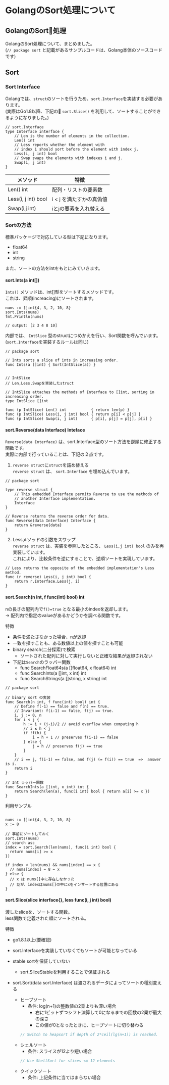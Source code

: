 # GolangのSort処理について

## GolangのSort処理
GolangのSort処理について、まとめました。  
(`// package sort` と記載があるサンプルコードは、Golang本体のソースコードです)

## Sort
### Sort Interface
Golangでは、`struct`のソートを行うため、`sort.Interface`を実装する必要があります。  
(実際はGo1.8以降、下記の `sort.Slice()` を利用して、ソートすることができるようになりました。)  
  
```golang
// sort.Interface
type Interface interface {
    // Len is the number of elements in the collection.
    Len() int
    // Less reports whether the element with
    // index i should sort before the element with index j.
    Less(i, j int) bool
    // Swap swaps the elements with indexes i and j.
    Swap(i, j int)
}
```
| メソッド                | 特徴              |
|---------------------|-----------------|
| Len() int           | 配列・リストの要素数      |
| Less(i, j int) bool | i < j を満たすかの真偽値 |
| Swap(i,j int)       | iとjの要素を入れ替える    |

### Sortの方法
標準パッケージで対応している型は下記になります。
- float64
- int
- string

また、ソートの方法をintをもとにみていきます。

#### sort.Ints(a int[])
`Ints()` メソッドは、int[]型をソートするメソッドです。  
これは、昇順(increacing)にソートされます。  
```golang
nums := []int{4, 3, 2, 10, 8}
sort.Ints(nums)
fmt.Println(nums)

// output: [2 3 4 8 10]
```

内部では、 `IntSlice` 型のstructにつめかえを行い、Sort関数を呼んでいます。  
(`sort.Interface`を実装するルールは同じ)
```golang
// package sort

// Ints sorts a slice of ints in increasing order.
func Ints(a []int) { Sort(IntSlice(a)) }


// IntSlice
// Len,Less,Swapを実装したstruct

// IntSlice attaches the methods of Interface to []int, sorting in increasing order.
type IntSlice []int

func (p IntSlice) Len() int           { return len(p) }
func (p IntSlice) Less(i, j int) bool { return p[i] < p[j] }
func (p IntSlice) Swap(i, j int)      { p[i], p[j] = p[j], p[i] }
```

#### sort.Reverse(data Interface) Inteface
`Reverse(data Interface)` は、sort.Interface型のソート方法を逆順に修正する関数です。  
実際に内部で行っていることは、下記の２点です。  
1. `reverse struct`に`struct`を詰め替える  
`reverse struct` は、 `sort.Interface` を埋め込んでいます。  
```golang
// package sort

type reverse struct {
	// This embedded Interface permits Reverse to use the methods of
	// another Interface implementation.
	Interface
}

// Reverse returns the reverse order for data.
func Reverse(data Interface) Interface {
	return &reverse{data}
}
```

2. Lessメソッドの引数をスワップ  
`reverse struct` は、実装を参照したところ、
`Less(i,j int) bool` のみを再実装しています。  
これにより、比較条件を逆にすることで、逆順ソートを実現しています。
```golang
// Less returns the opposite of the embedded implementation's Less method.
func (r reverse) Less(i, j int) bool {
	return r.Interface.Less(j, i)
}
```

#### sort.Search(n int, f func(int) bool) int
nの長さの配列内で`f()=true` となる最小のindexを返却します。  
→ 配列内で指定のvalueがあるかどうかを調べる関数です。  

特徴
- 条件を満たさなかった場合、nが返却
- 一致を探すことも、ある数値以上の値を探すことも可能
- binary search(二分探索)で検索
  - ソートされた配列に対して実行しないと正確な結果が返却されない
- 下記は`Search`のラッパー関数
  - func SearchFloat64s(a []float64, x float64) int
  - func SearchInts(a []int, x int) int
  - func SearchStrings(a []string, x string) int

```golang
// package sort

// binary sort の実装
func Search(n int, f func(int) bool) int {
	// Define f(-1) == false and f(n) == true.
	// Invariant: f(i-1) == false, f(j) == true.
	i, j := 0, n
	for i < j {
		h := i + (j-i)/2 // avoid overflow when computing h
		// i ≤ h < j
		if !f(h) {
			i = h + 1 // preserves f(i-1) == false
		} else {
			j = h // preserves f(j) == true
		}
	}
	// i == j, f(i-1) == false, and f(j) (= f(i)) == true  =>  answer is i.
	return i
}

// Int ラッパー関数
func SearchInts(a []int, x int) int {
	return Search(len(a), func(i int) bool { return a[i] >= x })
}
```

利用サンプル
```golang

nums := []int{4, 3, 2, 10, 8}
x := 8

// 事前にソートしておく
sort.Ints(nums)
// search asc
index = sort.Search(len(nums), func(i int) bool {
  return nums[i] >= x
})

if index < len(nums) && nums[index] == x {
  // nums[index] = 8 = x
} else {
  // x は nums[]中に存在しなかった
  // だが、indexはnums[]の中にxをインサートする位置にある
}
```

#### sort.Slice(slice interface{}, less func(i, j int) bool)
渡したsliceを、ソートする関数。  
less関数で定義された順にソートされる。  

特徴
- go1.8.1以上(要確認)
- sort.Interfaceを実装していなくてもソートが可能となっている
- stable sortを保証していない
  - sort.SliceStableを利用することで保証される

- sort.Sort(data sort.Interface) は渡されるデータによってソートの種別変える
  - ヒープソート
    - 条件: log(n+1)の整数値の2乗よりも深い場合
      - 右に1ビットずつシフト演算して0になるまでの回数の2乗が最大の深さ
      - この値が0となったときに、ヒープソートに切り替わる
    ```go
    // Switch to heapsort if depth of 2*ceil(lg(n+1)) is reached.
    ```
  - シェルソート
    - 条件: スライスが12より短い場合
    ```go
    // Use ShellSort for slices <= 12 elements
    ```
  - クイックソート
    - 条件: 上記条件に当てはまらない場合